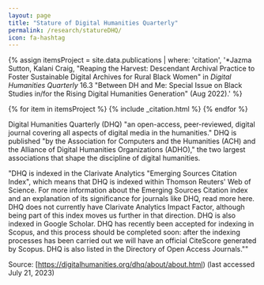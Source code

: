 ```yaml
---
layout: page
title: "Stature of Digital Humanities Quarterly"
permalink: /research/statureDHQ/
icon: fa-hashtag
---
```


{% assign itemsProject = site.data.publications | where: 'citation', '&#42;Jazma Sutton, Kalani Craig, &quot;Reaping the Harvest: Descendant Archival Practice to Foster Sustainable Digital Archives for Rural Black Women&quot; in *Digital Humanities Quarterly* 16.3 &quot;Between DH and Me: Special Issue on Black Studies in/for the Rising Digital Humanities Generation&quot; (Aug 2022).' %}

{% for item in itemsProject %}
{% include _citation.html %}
{% endfor %}

Digital Humanities Quarterly (DHQ) "an open-access, peer-reviewed, digital journal covering all aspects of digital media in the humanities." DHQ is published "by the Association for Computers and the Humanities (ACH) and the Alliance of Digital Humanities Organizations (ADHO)," the two largest associations that shape the discipline of digital humanities.

"DHQ is indexed in the Clarivate Analytics "Emerging Sources Citation Index", which means that DHQ is indexed within Thomson Reuters' Web of Science. For more information about the Emerging Sources Citation index and an explanation of its significance for journals like DHQ, read more here. DHQ does not currently have Clarivate Analytics Impact Factor, although being part of this index moves us further in that direction. DHQ is also indexed in Google Scholar. DHQ has recently been accepted for indexing in Scopus, and this process should be completed soon: after the indexing processes has been carried out we will have an official CiteScore generated by Scopus. DHQ is also listed in the Directory of Open Access Journals.""


Source: [https://digitalhumanities.org/dhq/about/about.html) (last accessed July 21, 2023)